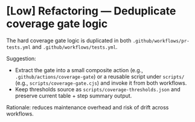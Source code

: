 # [Low] Refactoring — Deduplicate coverage gate logic

The hard coverage gate logic is duplicated in both `.github/workflows/pr-tests.yml` and `.github/workflows/tests.yml`.

Suggestion:

- Extract the gate into a small composite action (e.g., `.github/actions/coverage-gate`) or a reusable script under `scripts/` (e.g., `scripts/coverage-gate.cjs`) and invoke it from both workflows.
- Keep thresholds source as `scripts/coverage-thresholds.json` and preserve current table + step summary output.

Rationale: reduces maintenance overhead and risk of drift across workflows.

